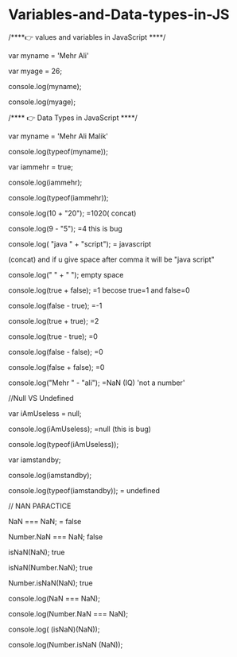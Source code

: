 # Variables-and-Data-types-in-JS


/****👉 values and variables in JavaScript ****/

 
 
 
var myname = 'Mehr Ali'

var myage = 26;
 
 
console.log(myname);

console.log(myage);




/**** 👉 Data Types in JavaScript ****/



var myname = 'Mehr Ali Malik'  
 
 console.log(typeof(myname)); 

  
  
  
  
  var iammehr = true; 
   
   console.log(iammehr);
   
   console.log(typeof(iammehr));

 
 
 
 
console.log(10 + "20");               =1020( concat)
 
 
 console.log(9 - "5");                 =4  this is bug


console.log( "java "  + "script");    = javascript 
 
 
 (concat) and if u give space after comma it will be "java script"


console.log(" " + " "); empty space 
 
 
 console.log(true + false);            =1 becose true=1 and false=0


console.log(false - true);            =-1
 
 
 console.log(true + true);             =2
 
 
 console.log(true - true);             =0
 
 
 console.log(false - false);           =0
 
 
 console.log(false + false);           =0
 
 
 console.log("Mehr " - "ali");         =NaN (IQ) 'not a number'







//Null VS Undefined



var iAmUseless = null;
 
 console.log(iAmUseless);           =null (this is bug)
 
 console.log(typeof(iAmUseless));  

 
 
 var iamstandby;      
 
 console.log(iamstandby);
 
 console.log(typeof(iamstandby));  = undefined




//   NAN PARACTICE
 
 
 
 NaN === NaN;   = false
 
 Number.NaN === NaN; false
 
 isNaN(NaN);            true
 
 isNaN(Number.NaN); true
 
 Number.isNaN(NaN);  true




console.log(NaN === NaN);

console.log(Number.NaN === NaN);

console.log( (isNaN)(NaN));

console.log(Number.isNaN (NaN));


